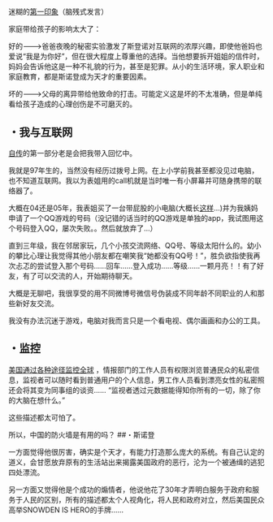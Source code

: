 #

迷糊的[第一印象](http://i1.fuimg.com/710596/cf43f5b35f5c69bf.png)（脑残式发言）

家庭带给孩子的影响太大了：

好的--->爸爸夜晚的秘密实验激发了斯登诺对互联网的浓厚兴趣，即使他爸妈也爱说“我是为你好”，但在很大程度上尊重他的选择。当他想要拆开姐姐的信件时，妈妈会告诉他这是一种不礼貌的行为，甚至是犯罪。从小的生活环境，家人职业和家庭教育，都是斯诺登成为天才的重要因素。

坏的--->父母的离异带给他致命的打击。可能定义这是坏的不太准确，但是单纯看给孩子造成的心理创伤是不可磨灭的。




## ・我与互联网
[自传](https://a.temporaryrecord.com/Permanent_Record_-_CN_edition_with_underlined_redactions.pdf)的第一部分老是会把我带入回忆中。

我就是97年生的，当然没有经历过拨号上网。在上小学前我甚至都没见过电脑，也不知道互联网。我以为表姐用的call机就是当时唯一有小屏幕并可随身携带的联络器了。

大概在04还是05年，我表姐买了一台带屁股的小电脑(大概长[这样](https://timgsa.baidu.com/timg?image&quality=80&size=b9999_10000&sec=1582298829362&di=61c4ff1d529ac13248a741dfe420bec0&imgtype=0&src=http%3A%2F%2Fk.zol-img.com.cn%2Fdiybbs%2F8292%2Fa8291452_s.jpg)...)并为我姨妈申请了一个QQ游戏的号码（没记错的话当时的QQ游戏是单独的app，我试图用这个号码登入QQ，屡次失败。。然后就放弃了...）

直到三年级，我在邻居家玩，几个小孩交流网络、QQ号、等级太阳什么的。幼小的攀比心理让我觉得其他小朋友都在嘲笑我“她都没有QQ号！”，胜负欲指使我再次忐忑的尝试登入那个号码……回车……登入成功……等级……一颗月亮！！有了好友，有了可以交流的人，开始期待聊天。

大概是无聊吧，我很享受的用不同微博号微信号伪装成不同年龄不同职业的人和那些新好友交流。

我没有办法沉迷于游戏，电脑对我而言只是一个看电视、偶尔画画和办公的工具。


## ・监控

 [美国通过各种途径监控全球](http://i1.fuimg.com/710596/a96366ca2e7e9f82.png) ，情报部门的工作人员有权限浏览普通民众的私密信息，监视者可以随时看到普通用户的个人信息，男工作人员看到漂亮女性的私密照还会将其变为同事组的谈资……
“监视者透过元数据能得知你所有的一切，除了你的大脑在想什么。”

这些描述都太可怕了。

所以，中国的防火墙是有用的吗？
##・斯诺登

一方面觉得他很厉害，确实是个天才，有能力打造那么庞大的系统。有自己认定的道义，会甘愿放弃原有的生活站出来揭露美国政府的恶行，沦为一个被通缉的逃犯四处漂流。

另一方面又觉得他是个成功的煽情者，他说他花了30年才弄明白服务于政府和服务于人民的区别，所有的描述都太个人视角化，将人民和政府对立，然后美国民众高举SNOWDEN IS HERO的手牌……
